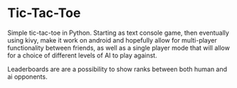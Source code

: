 # Tic-Tac-Toe
Simple tic-tac-toe in Python.  Starting as text console game, then eventually using kivy, make it work on android 
and hopefully allow for multi-player functionality between friends, as well as a single player mode that will allow
for a choice of different levels of AI to play against.

Leaderboards are are a possibility to show ranks between both human and ai opponents.
